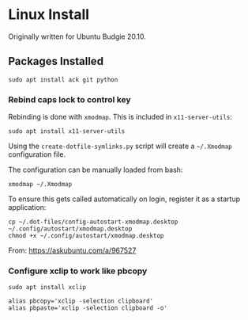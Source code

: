 # Linux Install

Originally written for Ubuntu Budgie 20.10.

## Packages Installed

```
sudo apt install ack git python
```

### Rebind caps lock to control key

Rebinding is done with `xmodmap`. This is included in `x11-server-utils`:

```
sudo apt install x11-server-utils
```

Using the `create-dotfile-symlinks.py` script will create a `~/.Xmodmap` configuration file.

The configuration can be manually loaded from bash:

```
xmodmap ~/.Xmodmap
```

To ensure this gets called automatically on login, register it as a startup application:

```
cp ~/.dot-files/config-autostart-xmodmap.desktop ~/.config/autostart/xmodmap.desktop
chmod +x ~/.config/autostart/xmodmap.desktop
```

From: https://askubuntu.com/a/967527

### Configure xclip to work like pbcopy

```
sudo apt install xclip
```

```
alias pbcopy='xclip -selection clipboard'
alias pbpaste='xclip -selection clipboard -o'
```
